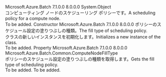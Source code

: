 <Type Name="TaskSchedulingPolicy" FullName="Microsoft.Azure.Batch.TaskSchedulingPolicy">
  <TypeSignature Language="C#" Value="public class TaskSchedulingPolicy" />
  <TypeSignature Language="ILAsm" Value=".class public auto ansi beforefieldinit TaskSchedulingPolicy extends System.Object" />
  <TypeSignature Language="DocId" Value="T:Microsoft.Azure.Batch.TaskSchedulingPolicy" />
  <TypeSignature Language="VB.NET" Value="Public Class TaskSchedulingPolicy" />
  <TypeSignature Language="F#" Value="type TaskSchedulingPolicy = class&#xA;    interface ITransportObjectProvider&lt;TaskSchedulingPolicy&gt;&#xA;    interface IPropertyMetadata&#xA;    interface IModifiable&#xA;    interface IReadOnly" />
  <AssemblyInfo>
    <AssemblyName>Microsoft.Azure.Batch</AssemblyName>
    <AssemblyVersion>7.1.0.0</AssemblyVersion>
    <AssemblyVersion>8.0.0.0</AssemblyVersion>
  </AssemblyInfo>
  <Base>
    <BaseTypeName>System.Object</BaseTypeName>
  </Base>
  <Interfaces />
  <Docs>
    <summary>
            <span data-ttu-id="dca91-101">コンピューティング ノードのスケジューリング ポリシーです。</span><span class="sxs-lookup"><span data-stu-id="dca91-101">A scheduling policy for a compute node.</span></span>
            </summary>
    <remarks>To be added.</remarks>
  </Docs>
  <Members>
    <Member MemberName=".ctor">
      <MemberSignature Language="C#" Value="public TaskSchedulingPolicy (Microsoft.Azure.Batch.Common.ComputeNodeFillType computeNodeFillType);" />
      <MemberSignature Language="ILAsm" Value=".method public hidebysig specialname rtspecialname instance void .ctor(valuetype Microsoft.Azure.Batch.Common.ComputeNodeFillType computeNodeFillType) cil managed" />
      <MemberSignature Language="DocId" Value="M:Microsoft.Azure.Batch.TaskSchedulingPolicy.#ctor(Microsoft.Azure.Batch.Common.ComputeNodeFillType)" />
      <MemberSignature Language="F#" Value="new Microsoft.Azure.Batch.TaskSchedulingPolicy : Microsoft.Azure.Batch.Common.ComputeNodeFillType -&gt; Microsoft.Azure.Batch.TaskSchedulingPolicy" Usage="new Microsoft.Azure.Batch.TaskSchedulingPolicy computeNodeFillType" />
      <MemberType>Constructor</MemberType>
      <AssemblyInfo>
        <AssemblyName>Microsoft.Azure.Batch</AssemblyName>
        <AssemblyVersion>7.1.0.0</AssemblyVersion>
        <AssemblyVersion>8.0.0.0</AssemblyVersion>
      </AssemblyInfo>
      <Parameters>
        <Parameter Name="computeNodeFillType" Type="Microsoft.Azure.Batch.Common.ComputeNodeFillType" />
      </Parameters>
      <Docs>
        <param name="computeNodeFillType"><span data-ttu-id="dca91-102">ポリシーのスケジュール設定の塗りつぶしの種類。</span><span class="sxs-lookup"><span data-stu-id="dca91-102">The fill type of scheduling policy.</span></span></param>
        <summary>
            <span data-ttu-id="dca91-103"><see cref="T:Microsoft.Azure.Batch.TaskSchedulingPolicy" /> クラスの新しいインスタンスを初期化します。</span><span class="sxs-lookup"><span data-stu-id="dca91-103">Initializes a new instance of the <see cref="T:Microsoft.Azure.Batch.TaskSchedulingPolicy" /> class.</span></span>
            </summary>
        <remarks>To be added.</remarks>
      </Docs>
    </Member>
    <Member MemberName="ComputeNodeFillType">
      <MemberSignature Language="C#" Value="public Microsoft.Azure.Batch.Common.ComputeNodeFillType ComputeNodeFillType { get; }" />
      <MemberSignature Language="ILAsm" Value=".property instance valuetype Microsoft.Azure.Batch.Common.ComputeNodeFillType ComputeNodeFillType" />
      <MemberSignature Language="DocId" Value="P:Microsoft.Azure.Batch.TaskSchedulingPolicy.ComputeNodeFillType" />
      <MemberSignature Language="VB.NET" Value="Public ReadOnly Property ComputeNodeFillType As ComputeNodeFillType" />
      <MemberSignature Language="F#" Value="member this.ComputeNodeFillType : Microsoft.Azure.Batch.Common.ComputeNodeFillType" Usage="Microsoft.Azure.Batch.TaskSchedulingPolicy.ComputeNodeFillType" />
      <MemberType>Property</MemberType>
      <AssemblyInfo>
        <AssemblyName>Microsoft.Azure.Batch</AssemblyName>
        <AssemblyVersion>7.1.0.0</AssemblyVersion>
        <AssemblyVersion>8.0.0.0</AssemblyVersion>
      </AssemblyInfo>
      <ReturnValue>
        <ReturnType>Microsoft.Azure.Batch.Common.ComputeNodeFillType</ReturnType>
      </ReturnValue>
      <Docs>
        <summary>
            <span data-ttu-id="dca91-104">ポリシーのスケジュール設定の塗りつぶしの種類を取得します。</span><span class="sxs-lookup"><span data-stu-id="dca91-104">Gets the fill type of scheduling policy.</span></span>
            </summary>
        <value>To be added.</value>
        <remarks>To be added.</remarks>
      </Docs>
    </Member>
  </Members>
</Type>